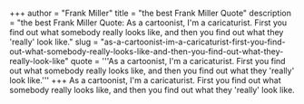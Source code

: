 +++
author = "Frank Miller"
title = "the best Frank Miller Quote"
description = "the best Frank Miller Quote: As a cartoonist, I'm a caricaturist. First you find out what somebody really looks like, and then you find out what they 'really' look like."
slug = "as-a-cartoonist-im-a-caricaturist-first-you-find-out-what-somebody-really-looks-like-and-then-you-find-out-what-they-really-look-like"
quote = '''As a cartoonist, I'm a caricaturist. First you find out what somebody really looks like, and then you find out what they 'really' look like.'''
+++
As a cartoonist, I'm a caricaturist. First you find out what somebody really looks like, and then you find out what they 'really' look like.
